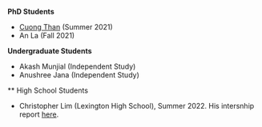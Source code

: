 **PhD Students**

- [Cuong Than](https://thanvietcuong.github.io) (Summer 2021)
- An La (Fall 2021)

**Undergraduate Students**

- Akash Munjial (Independent Study)
- Anushree Jana (Independent Study)

** High School Students

- Christopher Lim (Lexington High School), Summer 2022. His intersnhip report [here](https://docs.google.com/document/d/1UfwNaYc-p_eTSg6QqEQDW_xrX0vwlLODLNpQj32-OLw/edit).


